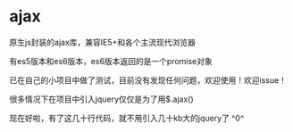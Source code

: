 # ajax

原生js封装的ajax库，兼容IE5+和各个主流现代浏览器

有es5版本和es6版本，es6版本返回的是一个promise对象

已在自己的小项目中做了测试，目前没有发现任何问题，欢迎使用！欢迎issue！


很多情况下在项目中引入jquery仅仅是为了用$.ajax()

现在好啦，有了这几十行代码，就不用引入几十kb大的jquery了  ^0^
